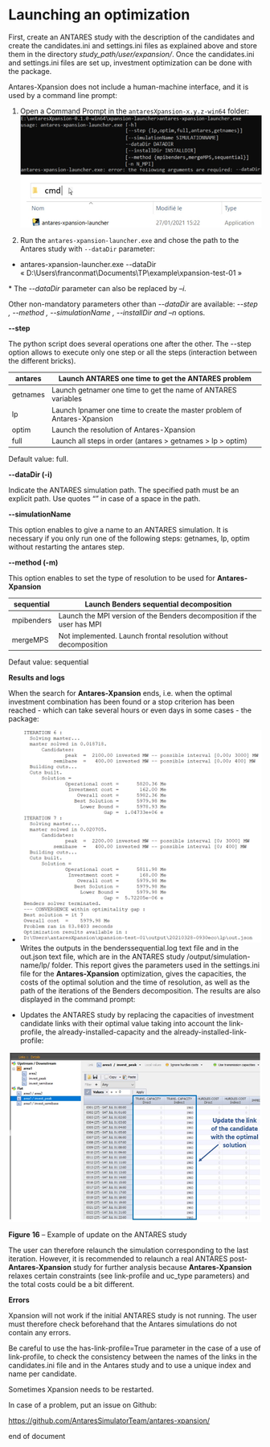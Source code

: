 # Launching an optimization

First, create an ANTARES study with the description of the candidates
and create the candidates.ini and settings.ini files as explained above
and store them in the directory *study\_path/user/expansion/*. Once the
candidates.ini and settings.ini files are set up, investment
optimization can be done with the package.

Antares-Xpansion does not include a human-machine interface,
and it is used by a command line prompt:

1.  Open a Command Prompt in the `antaresXpansion-x.y.z-win64` folder:
    ![](../assets/media/image20.png)
    ![](../assets/media/image21.png)

2.  Run the `antares-xpansion-launcher.exe` and chose the path to the
    Antares study with `--dataDir` parameter:


  - antares-xpansion-launcher.exe --dataDir
    « D:\\Users\\franconmat\\Documents\\TP\\example\\xpansion-test-01 »

\* The *--dataDir* parameter can also be replaced by *–i.*

Other non-mandatory parameters other than *--dataDir* are available:
*--step , --method , --simulationName ,* *--installDir and –n* options.

**--step**

The python script does several operations one after the other. The
--step option allows to execute only one step or all the steps
(interaction between the different bricks).

| antares  | Launch ANTARES one time to get the ANTARES problem                       |
| -------- | ------------------------------------------------------------------------ |
| getnames | Launch getnamer one time to get the name of ANTARES variables            |
| lp       | Launch lpnamer one time to create the master problem of Antares-Xpansion |
| optim    | Launch the resolution of Antares-Xpansion                                |
| full     | Launch all steps in order (antares \> getnames \> lp \> optim)           |

Default value: full.

**--dataDir (-i)**

Indicate the ANTARES simulation path. The specified path must be an
explicit path. Use quotes “” in case of a space in the path.

**--simulationName**

This option enables to give a name to an ANTARES simulation. It is
necessary if you only run one of the following steps: getnames, lp,
optim without restarting the antares step.

**--method (-m)**

This option enables to set the type of resolution to be used for
**Antares-Xpansion**

| sequential | Launch Benders sequential decomposition                                 |
| ---------- | ----------------------------------------------------------------------- |
| mpibenders | Launch the MPI version of the Benders decomposition if the user has MPI |
| mergeMPS   | Not implemented. Launch frontal resolution without decomposition        |

Defaut value: sequential

**Results and logs**

When the search for **Antares-Xpansion** ends, i.e. when the optimal
investment combination has been found or a stop criterion has been
reached - which can take several hours or even days in some cases - the
package:

  - ![](../assets/media/image22.png)Writes the outputs in the
    benderssequential.log text file and in the out.json text file, which
    are in the ANTARES study /output/simulation-name/lp/ folder. This
    report gives the parameters used in the settings.ini file for the
    **Antares-Xpansion** optimization, gives the capacities, the costs
    of the optimal solution and the time of resolution, as well as the
    path of the iterations of the Benders decomposition. The results are
    also displayed in the command prompt:

  - Updates the ANTARES study by replacing the capacities of investment
    candidate links with their optimal value taking into account the
    link-profile, the already-installed-capacity and the
    already-installed-link-profile:

![](../assets/media/image23.png)

**Figure** **16** – Example of update on the ANTARES study

The user can therefore relaunch the simulation corresponding to the last
iteration. However, it is recommended to relaunch a real ANTARES
post-**Antares-Xpansion** study for further analysis because
**Antares-Xpansion** relaxes certain constraints (see link-profile and
uc\_type parameters) and the total costs could be a bit different.

**Errors**

Xpansion will not work if the initial ANTARES study is not running. The
user must therefore check beforehand that the Antares simulations do not
contain any errors.

Be careful to use the has-link-profile=True parameter in the case of a
use of link-profile, to check the consistency between the names of the
links in the candidates.ini file and in the Antares study and to use a
unique index and name per candidate.

Sometimes Xpansion needs to be restarted.

In case of a problem, put an issue on Github:

<https://github.com/AntaresSimulatorTeam/antares-xpansion/>

end of document
